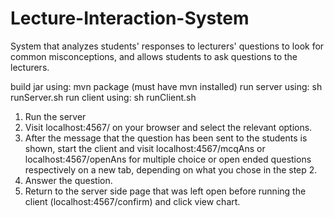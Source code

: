 # Lecture-Interaction-System
System that analyzes students' responses to lecturers' questions to look for common misconceptions, and allows students to ask questions to the lecturers.

build jar using: mvn package (must have mvn installed)
run server using: sh runServer.sh
run client using: sh runClient.sh

1. Run the server
2. Visit localhost:4567/ on your browser and select the relevant options. 
3. After the message that the question has been sent to the students is shown, start the client and visit localhost:4567/mcqAns or localhost:4567/openAns for multiple choice or open ended questions respectively on a new tab, depending on what you chose in the step 2.
4. Answer the question.
5. Return to the server side page that was left open before running the client (localhost:4567/confirm) and click view chart.
